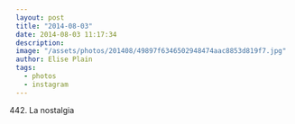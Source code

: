 ```yaml
---
layout: post
title: "2014-08-03"
date: 2014-08-03 11:17:34
description: 
image: "/assets/photos/201408/49897f6346502948474aac8853d819f7.jpg"
author: Elise Plain
tags: 
  - photos
  - instagram
---
```


442. La nostalgia
<p></p>
